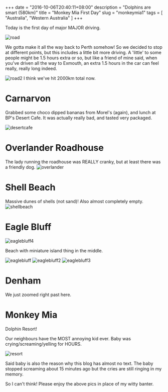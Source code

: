 +++
date = "2016-10-06T20:40:11+08:00"
description = "Dolphins are smart (580km)"
title = "Monkey Mia First Day"
slug = "monkeymia1"
tags = [ "Australia", "Western Australia" ]
+++

Today is the first day of major MAJOR driving.

![road](/images/2016/monkeymia/road.jpg)

We gotta make it all the way back to Perth somehow! So we decided to stop at different points, but this includes a little bit more driving. A 'little' to some people might be 1.5 hours extra or so, but like a friend of mine said, when you've driven all the way to Exmouth, an extra 1.5 hours in the car can feel really, really long indeed.

![road2](/images/2016/monkeymia/road2.jpg)
I think we've hit 2000km total now.

# Carnarvon

Grabbed some choco dipped bananas from Morel's (again), and lunch at BP's Desert Cafe. It was actually really bad, and tasted very packaged.

![desertcafe](/images/2016/monkeymia/desertcafe.jpg)

# Overlander Roadhouse
The lady running the roadhouse was REALLY cranky, but at least there was a friendly dog.
![overlander](/images/2016/monkeymia/overlander.jpg)

# Shell Beach
Massive dunes of shells (not sand)! Also almost completely empty.
![shellbeach](/images/2016/monkeymia/shellbeach.jpg)

# Eagle Bluff
![eaglebluff4](/images/2016/monkeymia/eaglebluff4.jpg)

Beach with miniature island thing in the middle.

![eaglebluff](/images/2016/monkeymia/eaglebluff.jpg)
![eaglebluff2](/images/2016/monkeymia/eaglebluff2.jpg)
![eaglebluff3](/images/2016/monkeymia/eaglebluff3.jpg)

# Denham
We just zoomed right past here.

# Monkey Mia

Dolphin Resort!

Our neighbours have the MOST annoying kid ever. Baby was crying/screaming/yelling for HOURS.

![resort](/images/2016/monkeymia/resort.jpg)

Said baby is also the reason why this blog has almost no text. The baby stopped screaming about 15 minutes ago but the cries are still ringing in my memory.

So I can't think! Please enjoy the above pics in place of my witty banter.
